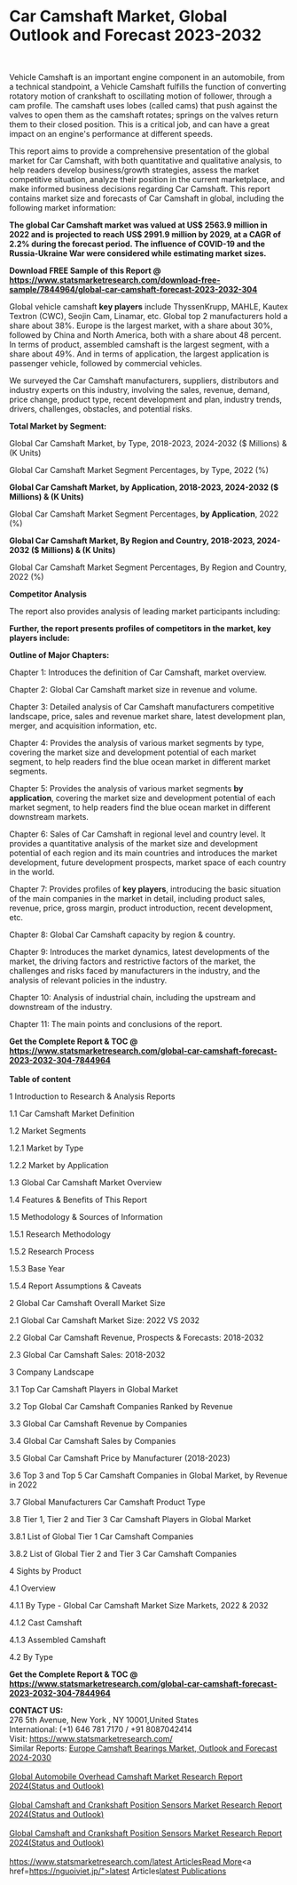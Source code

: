 <h1>Car Camshaft Market, Global Outlook and Forecast 2023-2032</h1><br/><p>Vehicle Camshaft is an important engine component in an automobile, from a technical standpoint, a Vehicle Camshaft fulfills the function of converting rotatory motion of crankshaft to oscillating motion of follower, through a cam profile. The camshaft uses lobes (called cams) that push against the valves to open them as the camshaft rotates; springs on the valves return them to their closed position. This is a critical job, and can have a great impact on an engine's performance at different speeds.</p><p>This report aims to provide a comprehensive presentation of the global market for Car Camshaft, with both quantitative and qualitative analysis, to help readers develop business/growth strategies, assess the market competitive situation, analyze their position in the current marketplace, and make informed business decisions regarding Car Camshaft. This report contains market size and forecasts of Car Camshaft in global, including the following market information:</p><p><strong>The global Car Camshaft market was valued at US$ 2563.9 million in 2022 and is projected to reach US$ 2991.9 million by 2029, at a <strong>CAGR</strong> of 2.2% during the forecast period. The influence of COVID-19 and the Russia-Ukraine War were considered while estimating market sizes.</strong></p><p><strong>Download FREE Sample of this Report @ <a href="https://www.statsmarketresearch.com/download-free-sample/7844964/global-car-camshaft-forecast-2023-2032-304">https://www.statsmarketresearch.com/download-free-sample/7844964/global-car-camshaft-forecast-2023-2032-304</a></strong></p><p>Global vehicle camshaft <strong>key players</strong> include ThyssenKrupp, MAHLE, Kautex Textron (CWC), Seojin Cam, Linamar, etc. Global top 2 manufacturers hold a share about 38%. Europe is the largest market, with a share about 30%, followed by China and North America, both with a share about 48 percent. In terms of product, assembled camshaft is the largest segment, with a share about 49%. And in terms of application, the largest application is passenger vehicle, followed by commercial vehicles.</p><p>We surveyed the Car Camshaft manufacturers, suppliers, distributors and industry experts on this industry, involving the sales, revenue, demand, price change, product type, recent development and plan, industry trends, drivers, challenges, obstacles, and potential risks.</p><p><strong>Total Market by Segment:</strong></p><p>Global Car Camshaft Market, by Type, 2018-2023, 2024-2032 ($ Millions) & (K Units)</p><p>Global Car Camshaft Market Segment Percentages, by Type, 2022 (%)</p><p><strong>Global Car Camshaft Market, <strong>by Application</strong>, 2018-2023, 2024-2032 ($ Millions) & (K Units)</strong></p><p>Global Car Camshaft Market Segment Percentages, <strong>by Application</strong>, 2022 (%)</p><p><strong>Global Car Camshaft Market, By Region and Country, 2018-2023, 2024-2032 ($ Millions) & (K Units)</strong></p><p>Global Car Camshaft Market Segment Percentages, By Region and Country, 2022 (%)</p><p><strong>Competitor Analysis</strong></p><p>The report also provides analysis of leading market participants including:</p><p><strong>Further, the report presents profiles of competitors in the market, <strong>key players</strong> include:</strong></p><p><strong>Outline of Major Chapters:</strong></p><p>Chapter 1: Introduces the definition of Car Camshaft, market overview.</p><p>Chapter 2: Global Car Camshaft market size in revenue and volume.</p><p>Chapter 3: Detailed analysis of Car Camshaft manufacturers competitive landscape, price, sales and revenue market share, latest development plan, merger, and acquisition information, etc.</p><p>Chapter 4: Provides the analysis of various market segments by type, covering the market size and development potential of each market segment, to help readers find the blue ocean market in different market segments.</p><p>Chapter 5: Provides the analysis of various market segments <strong>by application</strong>, covering the market size and development potential of each market segment, to help readers find the blue ocean market in different downstream markets.</p><p>Chapter 6: Sales of Car Camshaft in regional level and country level. It provides a quantitative analysis of the market size and development potential of each region and its main countries and introduces the market development, future development prospects, market space of each country in the world.</p><p>Chapter 7: Provides profiles of <strong>key players</strong>, introducing the basic situation of the main companies in the market in detail, including product sales, revenue, price, gross margin, product introduction, recent development, etc.</p><p>Chapter 8: Global Car Camshaft capacity by region & country.</p><p>Chapter 9: Introduces the market dynamics, latest developments of the market, the driving factors and restrictive factors of the market, the challenges and risks faced by manufacturers in the industry, and the analysis of relevant policies in the industry.</p><p>Chapter 10: Analysis of industrial chain, including the upstream and downstream of the industry.</p><p>Chapter 11: The main points and conclusions of the report.</p><div><b>Get the Complete Report & TOC @ <a href="https://www.statsmarketresearch.com/global-car-camshaft-forecast-2023-2032-304-7844964">https://www.statsmarketresearch.com/global-car-camshaft-forecast-2023-2032-304-7844964</a></b></div><br><b>Table of content</b><p>1 Introduction to Research & Analysis Reports<br />
 
  1.1 Car Camshaft Market Definition<br />
 
  1.2 Market Segments<br />
 
  1.2.1 Market by Type<br />
 
  1.2.2 Market by Application<br />
 
  1.3 Global Car Camshaft Market Overview<br />
 
  1.4 Features & Benefits of This Report<br />
 
  1.5 Methodology & Sources of Information<br />
 
  1.5.1 Research Methodology<br />
 
  1.5.2 Research Process<br />
 
  1.5.3 Base Year<br />
 
  1.5.4 Report Assumptions & Caveats<br />
 
 2 Global Car Camshaft Overall Market Size<br />
 
  2.1 Global Car Camshaft Market Size: 2022 VS 2032<br />
 
  2.2 Global Car Camshaft Revenue, Prospects & Forecasts: 2018-2032<br />
 
  2.3 Global Car Camshaft Sales: 2018-2032<br />
 
 3 Company Landscape<br />
 
  3.1 Top Car Camshaft Players in Global Market<br />
 
  3.2 Top Global Car Camshaft Companies Ranked by Revenue<br />
 
  3.3 Global Car Camshaft Revenue by Companies<br />
 
  3.4 Global Car Camshaft Sales by Companies<br />
 
  3.5 Global Car Camshaft Price by Manufacturer (2018-2023)<br />
 
  3.6 Top 3 and Top 5 Car Camshaft Companies in Global Market, by Revenue in 2022<br />
 
  3.7 Global Manufacturers Car Camshaft Product Type<br />
 
  3.8 Tier 1, Tier 2 and Tier 3 Car Camshaft Players in Global Market<br />
 
  3.8.1 List of Global Tier 1 Car Camshaft Companies<br />
 
  3.8.2 List of Global Tier 2 and Tier 3 Car Camshaft Companies<br />
 
 4 Sights by Product<br />
 
  4.1 Overview<br />
 
  4.1.1 By Type - Global Car Camshaft Market Size Markets, 2022 & 2032<br />
 
  4.1.2 Cast Camshaft<br />
 
  4.1.3 Assembled Camshaft<br />
 
  4.2 By Type<br><div><b>Get the Complete Report & TOC @ <a href="https://www.statsmarketresearch.com/global-car-camshaft-forecast-2023-2032-304-7844964">https://www.statsmarketresearch.com/global-car-camshaft-forecast-2023-2032-304-7844964</a></b></div></p> <b>CONTACT US:</b><br>276 5th Avenue, New York , NY 10001,United States<br>International: (+1) 646 781 7170 / +91 8087042414<br>Visit: <a href="https://www.statsmarketresearch.com/">https://www.statsmarketresearch.com/</a><br>Similar Reports: <a href="https://www.statsmarketresearch.com/global-car-camshaft-forecast-2023-2032-304-7844964">Europe Camshaft Bearings Market, Outlook and Forecast 2024-2030</a><br/><br/><a href="https://www.statsmarketresearch.com/global-car-camshaft-forecast-2023-2032-304-7844964">Global Automobile Overhead Camshaft Market Research Report 2024(Status and Outlook)</a><br/><br/><a href="https://www.statsmarketresearch.com/global-car-camshaft-forecast-2023-2032-304-7844964">Global Camshaft and Crankshaft Position Sensors Market Research Report 2024(Status and Outlook)</a><br/><br/><a href="https://www.statsmarketresearch.com/global-car-camshaft-forecast-2023-2032-304-7844964">Global Camshaft and Crankshaft Position Sensors Market Research Report 2024(Status and Outlook)</a><br/><br/><a href="https://gyeongbokgung.com">https://www.statsmarketresearch.com/</a><a href="https://hallyeomaritime.com">latest Articles</a><a href="https://jingwansa.com">Read More</a><a href=https://nguoiviet.jp/">latest Articles</a><a href="https://www.intelmarketresearch.com/">latest Publications</a>